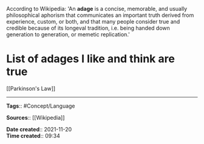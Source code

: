 According to Wikipedia:
'An **adage** is a concise, memorable, and usually philosophical aphorism that communicates an important truth derived from experience, custom, or both, and that many people consider true and credible because of its longeval tradition, i.e. being handed down generation to generation, or memetic replication.'

# List of adages I like and think are true
[[Parkinson's Law]]



---
**Tags**:: #Concept/Language 

**Sources**:: [[Wikipedia]]

**Date created**:: 2021-11-20  
**Time created**:: 09:34